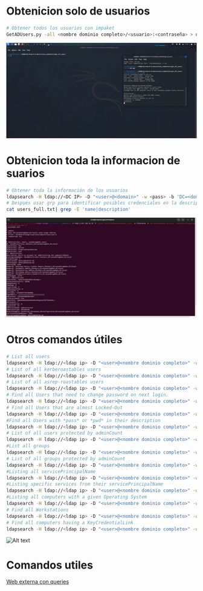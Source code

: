 # Obtenicion solo de usuarios

```Bash
# Obtener todos los usuarios con impaket
GetADUsers.py -all <nombre dominio completo>/<usuario>:<contraseña> > users.txt

```

![Alt text](https://github.com/jor6PS/ad-from-0-to-Hero/blob/master/valid_credentials/get_domain_info/files/users.gif?raw=true "Obteniendo todos los usuarios del dominio")

# Obtenicion toda la informacion de suarios

```Bash
# Obtener toda la información de los usuarios
ldapsearch -H ldap://<DC IP> -D "<user>@<domain>" -w <pass> -b 'DC=<domain>,DC=<extension>' "(&(objectCategory=person)(objectClass=user))" > users_full.txt
# Después usar grp para identificar posibles credenciales en la descripcion
cat users_full.txt| grep -E 'name|description'

```

![Alt text](https://github.com/jor6PS/ad-from-0-to-Hero/blob/master/valid_credentials/get_domain_info/files/users.png?raw=true "Obteniendo toda la info")


# Otros comandos útiles

```Bash
# List all users
ldapsearch -H ldap://<ldap ip> -D "<user>@<nombre dominio completo>" -w <pass> -b 'DC=<subdomain>,DC=<domain>,DC=<domain extension>' "(&(objectCategory=person)(objectClass=user))" | grep 'distinguishedName:'
# List of all kerberoastables users
ldapsearch -H ldap://<ldap ip> -D "<user>@<nombre dominio completo>" -w <pass> -b 'DC=<subdomain>,DC=<domain>,DC=<domain extension>' "(&(objectClass=user)(servicePrincipalName=*)(!(cn=krbtgt))(!(userAccountControl:1.2.840.113556.1.4.803:=2)))" | grep 'distinguishedName:'
# List of all asrep-roastables users
ldapsearch -H ldap://<ldap ip> -D "<user>@<nombre dominio completo>" -w <pass> -b 'DC=<subdomain>,DC=<domain>,DC=<domain extension>' "(&(objectClass=user)(userAccountControl:1.2.840.113556.1.4.803:=4194304))" | grep 'distinguishedName:'
# Find all Users that need to change password on next login.
ldapsearch -H ldap://<ldap ip> -D "<user>@<nombre dominio completo>" -w <pass> -b 'DC=<subdomain>,DC=<domain>,DC=<domain extension>' "(&(objectCategory=user)(pwdLastSet=0))" | grep 'distinguishedName:'
# Find all Users that are almost Locked-Out
ldapsearch -H ldap://<ldap ip> -D "<user>@<nombre dominio completo>" -w <pass> -b 'DC=<subdomain>,DC=<domain>,DC=<domain extension>' "(&(objectCategory=user)(badPwdCount>=4))" | grep 'distinguishedName:'
#Find all Users with *pass* or *pwd* in their description
ldapsearch -H ldap://<ldap ip> -D "<user>@<nombre dominio completo>" -w <pass> -b 'DC=<subdomain>,DC=<domain>,DC=<domain extension>' "(&(objectCategory=user)(|(description=*pass*)(description=*pwd*)(description=*password*)(description=*contraseña*)))" | grep 'distinguishedName:'
# List of all users protected by adminCount
ldapsearch -H ldap://<ldap ip> -D "<user>@<nombre dominio completo>" -w <pass> -b 'DC=<subdomain>,DC=<domain>,DC=<domain extension>' "(&(objectCategory=user)(adminCount=1))" | grep 'distinguishedName:'
#List all groups
ldapsearch -H ldap://<ldap ip> -D "<user>@<nombre dominio completo>" -w <pass> -b 'DC=<subdomain>,DC=<domain>,DC=<domain extension>' "(objectCategory=group)" | grep 'distinguishedName:'
# List of all groups protected by adminCount
ldapsearch -H ldap://<ldap ip> -D "<user>@<nombre dominio completo>" -w <pass> -b 'DC=<subdomain>,DC=<domain>,DC=<domain extension>' "(&(objectCategory=group)(adminCount=1))" | grep 'distinguishedName:'
#Listing all servicePrincipalName
ldapsearch -H ldap://<ldap ip> -D "<user>@<nombre dominio completo>" -w <pass> -b 'DC=<subdomain>,DC=<domain>,DC=<domain extension>' "(servicePrincipalName=*)" | grep 'distinguishedName:'
#Listing specific services from their servicePrincipalName
ldapsearch -H ldap://<ldap ip> -D "<user>@<nombre dominio completo>" -w <pass> -b 'DC=<subdomain>,DC=<domain>,DC=<domain extension>' "(servicePrincipalName=http/*)" | grep 'distinguishedName:'
#Listing all computers with a given Operating System
ldapsearch -H ldap://<ldap ip> -D "<user>@<nombre dominio completo>" -w <pass> -b 'DC=<subdomain>,DC=<domain>,DC=<domain extension>' "(&(objectCategory=Computer)(operatingSystem=Windows XP*))" | grep 'distinguishedName:'
# Find all Workstations
ldapsearch -H ldap://<ldap ip> -D "<user>@<nombre dominio completo>" -w <pass> -b 'DC=<subdomain>,DC=<domain>,DC=<domain extension>' "(sAMAccountType=805306369)" | grep 'distinguishedName:'
# Find all computers having a KeyCredentialLink
ldapsearch -H ldap://<ldap ip> -D "<user>@<nombre dominio completo>" -w <pass> -b 'DC=<subdomain>,DC=<domain>,DC=<domain extension>' "(&(objectClass=computer)(msDS-KeyCredentialLink=*))" | grep 'distinguishedName:'

```

![Alt text](https://github.com/jor6PS/ad-from-0-to-Hero/blob/master/valid_credentials/get_domain_info/files/vid.gif?raw=true "Obteniendo info del dominio")

# Comandos utiles

[Web externa con queries](https://podalirius.net/en/active-directory/useful-ldap-queries-for-windows-active-directory-pentesting/)
